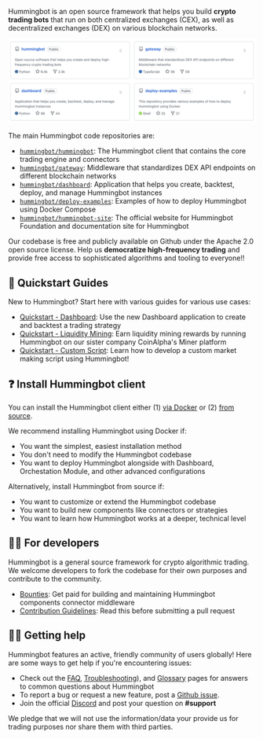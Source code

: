 Hummingbot is an open source framework that helps you build **crypto trading bots** that run on both centralized exchanges (CEX), as well as decentralized exchanges (DEX) on various blockchain networks.

![](repos.png)

The main Hummingbot code repositories are:

* [`hummingbot/hummingbot`](https://github.com/hummingbot/hummingbot): The Hummingbot client that contains the core trading engine and connectors
* [`hummingbot/gateway`](https://github.com/hummingbot/gateway): Middleware that standardizes DEX API endpoints on different blockchain networks
* [`hummingbot/dashboard`](https://github.com/hummingbot/dashboard): Application that helps you create, backtest, deploy, and manage Hummingbot instances
* [`hummingbot/deploy-examples`](https://github.com/hummingbot/deploy-examples): Examples of how to deploy Hummingbot using Docker Compose
* [`hummingbot/hummingbot-site`](https://github.com/hummingbot/hummingbot-site): The official website for Hummingbot Foundation and documentation site for Hummingbot

Our codebase is free and publicly available on Github under the Apache 2.0 open source license. Help us **democratize high-frequency trading** and provide free access to sophisticated algorithms and tooling to everyone!!


## 📓 Quickstart Guides

New to Hummingbot? Start here with various guides for various use cases:

- [Quickstart - Dashboard](/getting-started/dashboard/): Use the new Dashboard application to create and backtest a trading strategy
- [Quickstart - Liquidity Mining](liquidity-mining/index.md): Earn liquidity mining rewards by running Hummingbot on our sister company CoinAlpha's Miner platform
- [Quickstart - Custom Script](./custom-script/index.md): Learn how to develop a custom market making script using Hummingbot!


## ❓ Install Hummingbot client

You can install the Hummingbot client either (1) [via Docker](./docker.md) or (2) [from source](./source/).

We recommend installing Hummingbot using Docker if:

- You want the simplest, easiest installation method
- You don't need to modify the Hummingbot codebase
- You want to deploy Hummingbot alongside with Dashboard, Orchestation Module, and other advanced configurations

Alternatively, install Hummingbot from source if:

- You want to customize or extend the Hummingbot codebase
- You want to build new components like connectors or strategies
- You want to learn how Hummingbot works at a deeper, technical level

## 👩‍💻 For developers

Hummingbot is a general source framework for crypto algorithmic trading. We welcome developers to fork the codebase for their own purposes and contribute to the community.

- [Bounties](../bounties/index.md): Get paid for building and maintaining Hummingbot components
connector middleware
- [Contribution Guidelines](../developers/contributions.m): Read this before submitting a pull request

## 🙋‍♂️ Getting help

Hummingbot features an active, friendly community of users globally! Here are some ways to get help if you're encountering issues:

- Check out the [FAQ](../faq.md), [Troubleshooting](../troubleshooting.md)), and [Glossary](../glossary.md) pages for answers to common questions about Hummingbot
- To report a bug or request a new feature, post a [Github issue](https://github.com/hummingbot/hummingbot/issues/new/choose).
- Join the official [Discord](https://discord.gg/hummingbot) and post your question on **#support**

We pledge that we will not use the information/data your provide us for trading purposes nor share them with third parties.
